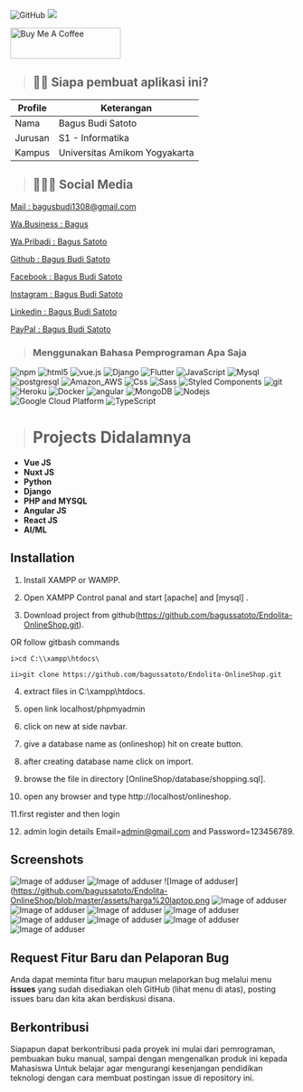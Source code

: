 ![GitHub](https://img.shields.io/github/license/puneethreddyhc/online-shopping-system-advanced)
![](https://visitor-badge.glitch.me/badge?page_id=puneethreddyhc.onlineadv)

<a href="https://saweria.co/bagussatoto1" target="_blank"><img src="https://cdn.buymeacoffee.com/buttons/v2/default-yellow.png" alt="Buy Me A Coffee" width="195" height="55"></a>

> ## 👦🏽 Siapa pembuat aplikasi ini?

| Profile        |  Keterangan                      |
|----------------|----------------------------------|
| Nama           | Bagus Budi Satoto                |
| Jurusan        | S1 - Informatika                 |
| Kampus         | Universitas Amikom Yogyakarta    |

> ## 🧑🏽‍💻 Social Media

<div>
      <p><i class="fas fa-envelope-open-text"></i><a href="mailto:" target="_blank"> Mail : bagusbudi1308@gmail.com</a></p>   
      <p><i class="fab fa-whatsapp"></i> <a href="https://wa.me/082136094607"> Wa.Business : Bagus
      <p><i class="fab fa-whatsapp"></i> <a href="https://wa.me/08988325547"> Wa.Pribadi : Bagus Satoto
      <p><i class="fab fa-github"></i> <a href="https://github.com/bagussatoto"> Github : Bagus Budi Satoto</a></p>  
      <p><i class="fab fa-facebook"></i> <a href="https://www.facebook.com/bagussatoto1"> Facebook : Bagus Budi Satoto</a></p>
      <p><i class="fab fa-instagram"></i> <a href="https://www.instagram.com/bagus_satoto1"> Instagram : Bagus Budi Satoto</a></p>    
      <p><i class="fab fa-linkedin"></i> <a href="https://www.linkedin.com/in/bagussatoto/"> Linkedin : Bagus Budi Satoto</a></p>
      <p><i class="fab fab-paypal"></i> <a href="https://www.PayPal.Me/bagussatoto1"> PayPal : Bagus Budi Satoto </a></p>
      
</div>



> <h3>Menggunakan Bahasa Pemprograman Apa Saja</h3>
<p>
  <img alt="npm" src="https://img.shields.io/badge/-NPM-CB3837?style=flat-square&logo=npm&logoColor=white" />
  <img alt="html5" src="https://img.shields.io/badge/-HTML5-E34F26?style=flat-square&logo=html5&logoColor=white" />
  <img src="https://img.shields.io/static/v1?label=Vue.js&amp;message=v2.6&amp;color=4FC08D&amp;style=flat-square&amp;logo=vue.js&amp;logoColor=ffffff" alt="vue.js">
  <img alt="Django" src="https://img.shields.io/badge/Django-092E20?style=flat-square&logo=django&logoColor=white" />
  <img alt="Flutter" src="https://img.shields.io/badge/Flutter-02569B?style=flat-square&logo=flutter&logoColor=white" />
  <img alt="JavaScript" src="https://img.shields.io/badge/JavaScript-323330?style=flat-square&logo=javascript&logoColor=F7DF1E" />
  <img alt="Mysql" src="https://img.shields.io/badge/MySQL-00000F?style=flat-square&logo=mysql&logoColor=white" />
  <img alt="postgresql" src="https://img.shields.io/badge/PostgreSQL-316192?style=flat-square&logo=postgresql&logoColor=white" />
  <img alt="Amazon_AWS" src="https://img.shields.io/badge/Amazon_AWS-232F3E?style=flat-square&logo=amazon-aws&logoColor=white" />
  <img alt="Css" src="https://img.shields.io/badge/CSS-239120?&style=flat-square&logo=css3&logoColor=white" />
  <img alt="Sass" src="https://img.shields.io/badge/-Sass-CC6699?style=flat-square&logo=sass&logoColor=white" />
  <img alt="Styled Components" src="https://img.shields.io/badge/-Styled_Components-db7092?style=flat-square&logo=styled-components&logoColor=white" />
  <img alt="git" src="https://img.shields.io/badge/-Git-F05032?style=flat-square&logo=git&logoColor=white" />
  <img alt="Heroku" src="https://img.shields.io/badge/-Heroku-430098?style=flat-square&logo=heroku&logoColor=white" />
  <img alt="Docker" src="https://img.shields.io/badge/-Docker-46a2f1?style=flat-square&logo=docker&logoColor=white" />
  <img alt="angular" src="https://img.shields.io/badge/-Angular-DD0031?style=flat-square&logo=angular&logoColor=white" />
  <img alt="MongoDB" src="https://img.shields.io/badge/-MongoDB-13aa52?style=flat-square&logo=mongodb&logoColor=white" />
  <img alt="Nodejs" src="https://img.shields.io/badge/-Nodejs-43853d?style=flat-square&logo=Node.js&logoColor=white" />
  <img alt="Google Cloud Platform" src="https://img.shields.io/badge/-Google_Cloud_Platform-1a73e8?style=flat-square&logo=google-cloud&logoColor=white" />
  <img alt="TypeScript" src="https://img.shields.io/badge/-TypeScript-007ACC?style=flat-square&logo=typescript&logoColor=white" />
  
</p>

> <h1>Projects Didalamnya</h1>

<ul>
	<li><b>Vue JS</b></li>
	<li><b>Nuxt JS</b></li>
	<li><b>Python</b></li>
	<li><b>Django</b></li>
	<li><b>PHP and MYSQL</b></li>
	<li><b>Angular JS</b></li>
	<li><b>React JS</b></li>
	<li><b>AI/ML</b></li>
</ul>

## Installation

1. Install XAMPP or WAMPP.

2. Open XAMPP Control panal and start [apache] and [mysql] .

3. Download project from github(https://github.com/bagussatoto/Endolita-OnlineShop.git).
 
 OR follow gitbash commands

    i>cd C:\\xampp\htdocs\

    ii>git clone https://github.com/bagussatoto/Endolita-OnlineShop.git

4. extract files in C:\\xampp\htdocs\.

5. open link localhost/phpmyadmin

6. click on new at side navbar.

7. give a database name as (onlineshop) hit on create button.

8. after creating database name click on import.

9. browse the file in directory [OnlineShop/database/shopping.sql].

10. open any browser and type http://localhost/onlineshop.

11.first register and then login

12. admin login details  Email=admin@gmail.com and Password=123456789.

## Screenshots
![Image of adduser](https://github.com/bagussatoto/Endolita-OnlineShop/blob/master/assets/dasboard.png)
![Image of adduser](https://github.com/bagussatoto/Endolita-OnlineShop/blob/master/assets/halaman%202.png)
![Image of adduser](https://github.com/bagussatoto/Endolita-OnlineShop/blob/master/assets/harga%20laptop.png
![Image of adduser](https://github.com/bagussatoto/Endolita-OnlineShop/blob/master/assets/harga.png)
![Image of adduser](https://github.com/bagussatoto/Endolita-OnlineShop/blob/master/assets/login.png)
![Image of adduser](https://github.com/bagussatoto/Endolita-OnlineShop/blob/master/assets/pembayaran.png)
![Image of adduser](https://github.com/bagussatoto/Endolita-OnlineShop/blob/master/screenshot/adduser.png)
![Image of adduser](https://github.com/bagussatoto/Endolita-OnlineShop/blob/master/screenshot/manageuser.pngg)
![Image of adduser](https://github.com/bagussatoto/Endolita-OnlineShop/blob/master/screenshot/adminproductadd.png)
![Image of adduser](https://github.com/bagussatoto/Endolita-OnlineShop/blob/master/screenshot/productlistadmin.png)
![Image of adduser](https://github.com/bagussatoto/Endolita-OnlineShop/blob/master/screenshot/storepage.png)




## Request Fitur Baru dan Pelaporan Bug

Anda dapat meminta fitur baru maupun melaporkan bug melalui menu **issues** yang sudah disediakan oleh GitHub (lihat menu di atas), posting issues baru dan kita akan berdiskusi disana.

## Berkontribusi

Siapapun dapat berkontribusi pada proyek ini mulai dari pemrograman, pembuakan buku manual, sampai dengan mengenalkan produk ini kepada Mahasiswa 
Untuk belajar agar mengurangi kesenjangan pendidikan teknologi dengan cara membuat postingan issue di repository ini.



